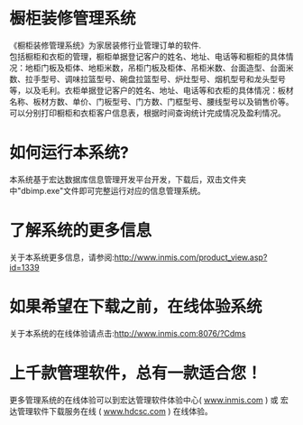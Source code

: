 # 橱柜装修管理系统

《橱柜装修管理系统》为家居装修行业管理订单的软件.  
包括橱柜和衣柜的管理，橱柜单据登记客户的姓名、地址、电话等和橱柜的具体情况：地柜门板及柜体、地柜米数，吊柜门板及柜体、吊柜米数、台面造型、台面米数、拉手型号、调味拉篮型号、碗盘拉篮型号、炉灶型号、烟机型号和龙头型号等，以及毛利。衣柜单据登记客户的姓名、地址、电话等和衣柜的具体情况：板材名称、板材方数、单价、门板型号、门方数、门框型号、腰线型号以及销售价等。  
可以分别打印橱柜和衣柜客户信息表，根据时间查询统计完成情况及盈利情况。  

# 如何运行本系统?

本系统基于宏达数据库信息管理开发平台开发，下载后，双击文件夹中"dbimp.exe"文件即可完整运行对应的信息管理系统。

# 了解系统的更多信息

关于本系统更多信息，请参阅:http://www.inmis.com/product_view.asp?id=1339

# 如果希望在下载之前，在线体验系统

关于本系统的在线体验请点击:http://www.inmis.com:8076/?Cdms

# 上千款管理软件，总有一款适合您！

更多管理系统的在线体验可以到宏达管理软件体验中心( www.inmis.com ) 或 宏达管理软件下载服务在线 ( www.hdcsc.com ) 在线体验。

